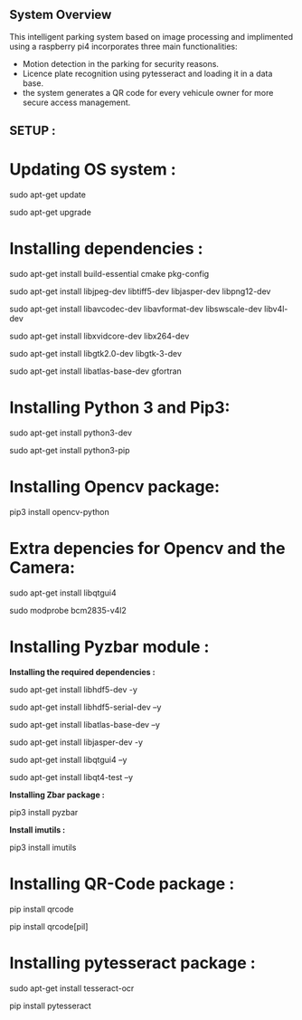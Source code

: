 ## System Overview

This intelligent parking system based on image processing and implimented using a raspberry pi4 incorporates three main functionalities:
- Motion detection in the parking for security reasons.
- Licence plate recognition using pytesseract and loading it in a data base.
- the system generates a QR code for every vehicule owner for more secure access management.

## SETUP :

# Updating OS system :

 sudo apt-get update

 sudo apt-get upgrade

# Installing dependencies :

 sudo apt-get install build-essential cmake pkg-config

 sudo apt-get install libjpeg-dev libtiff5-dev libjasper-dev libpng12-dev

 sudo apt-get install libavcodec-dev libavformat-dev libswscale-dev libv4l-dev

 sudo apt-get install libxvidcore-dev libx264-dev

 sudo apt-get install libgtk2.0-dev libgtk-3-dev

 sudo apt-get install libatlas-base-dev gfortran

# Installing Python 3 and Pip3:

 sudo apt-get install python3-dev

 sudo apt-get install python3-pip

# Installing Opencv package:

 pip3 install opencv-python

# Extra depencies for Opencv and the Camera:

 sudo apt-get install libqtgui4

 sudo modprobe bcm2835-v4l2

# Installing Pyzbar module : 

 **Installing the required dependencies :**

 sudo apt-get install libhdf5-dev -y 

 sudo apt-get install libhdf5-serial-dev –y 

 sudo apt-get install libatlas-base-dev –y 

 sudo apt-get install libjasper-dev -y 

 sudo apt-get install libqtgui4 –y

 sudo apt-get install libqt4-test –y
 
 **Installing Zbar package :** 

 pip3 install pyzbar

 **Install imutils :**

 pip3 install imutils

# Installing QR-Code package : 

pip install qrcode

pip install qrcode[pil]

# Installing pytesseract package : 

sudo apt-get install tesseract-ocr

pip install pytesseract























